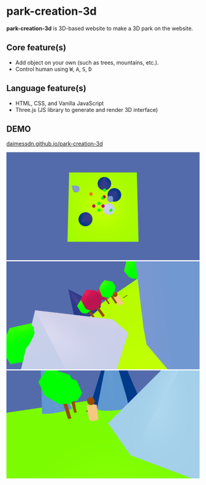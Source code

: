 # park-creation-3d

**park-creation-3d** is 3D-based website to make a 3D park on the website.

## Core feature(s)
- Add object on your own (such as trees, mountains, etc.).
- Control human using <kbd>W</kbd>, <kbd>A</kbd>, <kbd>S</kbd>, <kbd>D</kbd>

## Language feature(s)
- HTML, CSS, and Vanilla JavaScript
- Three.js (JS library to generate and render 3D interface)

## DEMO
[daimessdn.github.io/park-creation-3d](https://daimessdn.github.io/park-creation-3d)

![screenshot 1](screenshots/screencapture-1391x777.png)
![screenshot 2](screenshots/screencapture-1391x777-1.png)
![screenshot 3](screenshots/screencapture-1391x777-2.png)